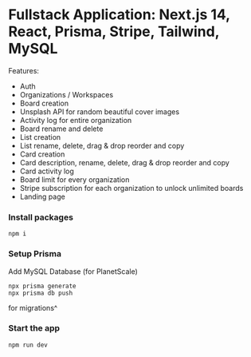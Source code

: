 # Fullstack Application: Next.js 14, React, Prisma, Stripe, Tailwind, MySQL

Features: 
- Auth 
- Organizations / Workspaces
- Board creation
- Unsplash API for random beautiful cover images
- Activity log for entire organization
- Board rename and delete
- List creation
- List rename, delete, drag & drop reorder and copy
- Card creation
- Card description, rename, delete, drag & drop reorder and copy
- Card activity log
- Board limit for every organization
- Stripe subscription for each organization to unlock unlimited boards
- Landing page


### Install packages

```shell
npm i
```

### Setup Prisma

Add MySQL Database (for PlanetScale)

```shell
npx prisma generate
npx prisma db push

```
for migrations^

### Start the app

```shell
npm run dev
```